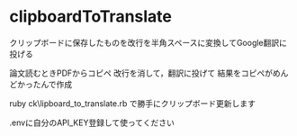 # clipboardToTranslate
クリップボードに保存したものを改行を半角スペースに変換してGoogle翻訳に投げる

論文読むときPDFからコピペ
改行を消して，翻訳に投げて
結果をコピペがめんどかったんで作成

ruby ck\lipboard_to_translate.rb
で勝手にクリップボード更新します

.envに自分のAPI_KEY登録して使ってください
